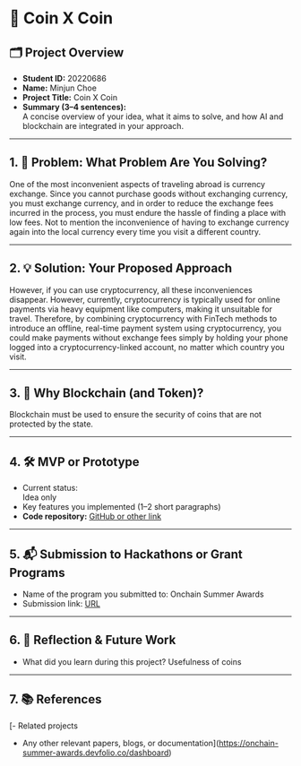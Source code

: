 # 🚀 Coin X Coin

## 🗂️ Project Overview
- **Student ID:** 20220686  
- **Name:** Minjun Choe  
- **Project Title:** Coin X Coin  
- **Summary (3–4 sentences):**  
  A concise overview of your idea, what it aims to solve, and how AI and blockchain are integrated in your approach.

---

## 1. 🧩 Problem: What Problem Are You Solving?
One of the most inconvenient aspects of traveling abroad is currency exchange. Since you cannot purchase goods without exchanging currency, you must exchange currency, and in order to reduce the exchange fees incurred in the process, you must endure the hassle of finding a place with low fees. Not to mention the inconvenience of having to exchange currency again into the local currency every time you visit a different country.

---

## 2. 💡 Solution: Your Proposed Approach
However, if you can use cryptocurrency, all these inconveniences disappear. However, currently, cryptocurrency is typically used for online payments via heavy equipment like computers, making it unsuitable for travel. Therefore, by combining cryptocurrency with FinTech methods to introduce an offline, real-time payment system using cryptocurrency, you could make payments without exchange fees simply by holding your phone logged into a cryptocurrency-linked account, no matter which country you visit.

---

## 3. 🔗 Why Blockchain (and Token)?
Blockchain must be used to ensure the security of coins that are not protected by the state.

---

## 4. 🛠️ MVP or Prototype
- Current status:  
   Idea only   
- Key features you implemented (1–2 short paragraphs)
- **Code repository:** [GitHub or other link](https://github.com/wrrte/OfflinePayment/tree/main)  

---

## 5. 📬 Submission to Hackathons or Grant Programs
- Name of the program you submitted to: Onchain Summer Awards  
- Submission link: [URL](https://onchain-summer-awards.devfolio.co/dashboard)  

---

## 6. 🤔 Reflection & Future Work
- What did you learn during this project?
    Usefulness of coins

---

## 7. 📚 References
[- Related projects
- Any other relevant papers, blogs, or documentation](https://onchain-summer-awards.devfolio.co/dashboard)
